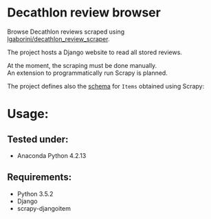 # Decathlon review browser

Browse Decathlon reviews scraped using [lgaborini/decathlon_review_scraper](../../../../lgaborini/decathlon_review_scraper).

The project hosts a Django website to read all stored reviews.

At the moment, the scraping must be done manually.   
An extension to programmatically run Scrapy is planned.

The project defines also the [schema](browser/models.py) for `Items` obtained using Scrapy: 

# Usage:

## Tested under:
* Anaconda Python 4.2.13

## Requirements:
* Python 3.5.2
* Django
* scrapy-djangoitem

